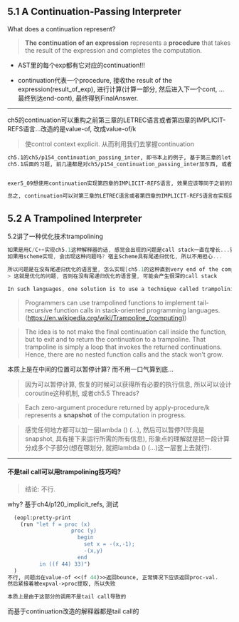 ## 5.1 A Continuation-Passing Interpreter

What does a continuation represent? 

> **The continuation of an expression** represents a **procedure** that takes the result of the expression and completes the computation.

* AST里的每个exp都有它对应的continuation!!!

* continuation代表一个procedure, 接收the result of the expression(result_of_exp), 进行计算(计算一部分, 然后进入下一个cont, ... 最终到达end-cont), 最终得到FinalAnswer.

---
ch5的continuation可以重构之前第三章的LETREC语言或者第四章的IMPLICIT-REFS语言...改造的是value-of, 改成value-of/k

> 使control context explicit. 从而利用我们去掌握continuation

```scheme
ch5.1的ch5/p154_continuation_passing_inter, 即书本上的例子, 基于第三章的letrec语言, 增加continuation
ch5.1后面的习题, 前几道都是对ch5/p154_continuation_passing_inter加东西, 或者其他变种


exer5_09想使用continuation实现第四章的IMPLICIT-REFS语言, 效果应该等同于之前的IMPLICIT-REFS语言

总之, continuation可以对第三章的LETREC语言或者第四章的IMPLICIT-REFS语言在实现层面进行重构, 使之成为Continuation-Passing Interpreter
```

## 5.2 A Trampolined Interpreter

5.2讲了一种优化技术trampolining

```C
如果是用C/C++实现ch5.1这种解释器的话, 感觉会出现的问题是call stack一直在增长...要很久很久以后才能返回
如果用scheme实现, 会出现这种问题吗? 宿主Scheme具有尾递归优化, 所以不用担心...

所以问题是在没有尾递归优化的语言里, 怎么实现[ch5.1的这种直到very end of the computation才能最终得到结果的计算]?
> 这就是优化的问题, 否则在没有尾递归优化的语言里, 可能会产生很深的call stack

In such languages, one solution is to use a technique called trampolining.
```
> Programmers can use trampolined functions to implement tail-recursive function calls in stack-oriented programming languages. (https://en.wikipedia.org/wiki/Trampoline_(computing))

> The idea is to not make the final continuation call inside the function, but to exit and to return the continuation to a trampoline. That trampoline is simply a loop that invokes the returned continuations. Hence, there are no nested function calls and the stack won’t grow.

本质上是在中间的位置可以暂停计算? 而不用一口气算到底... 
> 因为可以暂停计算, 恢复的时候可以获得所有必要的执行信息, 所以可以设计coroutine这种机制, 或者ch5.5 Threads?

> Each zero-argument procedure returned by apply-procedure/k represents a **snapshot** of the computation in progress.

> 感觉任何地方都可以加一层lambda () (...), 然后可以暂停?(毕竟是snapshot, 具有接下来运行所需的所有信息), 形象点的理解就是把一段计算分成多个子部分(想在哪划分, 就把lambda () (...)这一层套上去就行). 

---

#### 不是tail call可以用trampolining技巧吗?

> 结论: 不行.

why? 基于ch4/p120_implicit_refs, 测试
```scheme
  (eopl:pretty-print 
    (run "let f = proc (x) 
                    proc (y) 
                      begin 
                        set x = -(x,-1); 
                        -(x,y) 
                      end
          in ((f 44) 33)")
  )
不行, 问题出在value-of <<(f 44)>>返回bounce, 正常情况下应该返回proc-val.
然后紧接着被expval->proc提取, 所以失败

本质上是由于这部分的调用不是tail call导致的
```

而基于continuation改造的解释器都是tail call的
